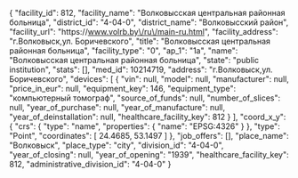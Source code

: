 {
    "facility_id": 812,
    "facility_name": "Волковысская центральная районная больница",
    "district_id": "4-04-0",
    "district_name": "Волковысский район",
    "facility_url": "https:\/\/www.volrb.by\/ru\/main-ru.html",
    "facility_address": "г.Волковыск,ул. Боричевского",
    "title": "Волковысская центральная районная больница",
    "facility_type": "0",
    "ap_1": "1а",
    "name": "Волковысская центральная районная больница",
    "state": "public institution",
    "stats": [],
    "med_id": 10214719,
    "address": "г.Волковыск,ул. Боричевского",
    "devices": [
        {
            "vin": null,
            "model": null,
            "manufacturer": null,
            "price_in_eur": null,
            "equipment_key": 146,
            "equipment_type": "компьютерный томограф",
            "source_of_funds": null,
            "number_of_slices": null,
            "year_of_purchase": null,
            "year_of_manufacture": null,
            "year_of_deinstallation": null,
            "healthcare_facility_key": 812
        }
    ],
    "coord_x_y": {
        "crs": {
            "type": "name",
            "properties": {
                "name": "EPSG:4326"
            }
        },
        "type": "Point",
        "coordinates": [
            24.4685,
            53.1497
        ]
    },
    "job_offers": [],
    "place_name": "Волковыск",
    "place_type": "city",
    "division_id": "4-04-0",
    "year_of_closing": null,
    "year_of_opening": "1939",
    "healthcare_facility_key": 812,
    "administrative_division_id": "4-04-0"
}